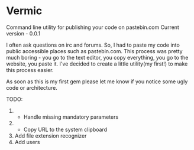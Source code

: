 Vermic
======

Command line utility for publishing your code on pastebin.com
Current version - 0.0.1

I often ask questions on irc and forums. So, I had to paste my code into public accessible places such as pastebin.com. This process was pretty much boring - you go to the text editor, you copy everything, you go to the website, you paste it. 
I've decided to create a little utility(my first!) to make this process easier. 

As soon as this is my first gem please let me know if you notice some ugly code or architecture. 

TODO:

1. + Handle missing mandatory parameters 
2. + Copy URL to the system clipboard
3. Add file extension recognizer
4. Add users

